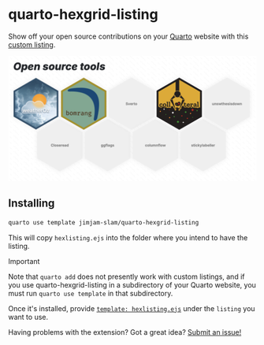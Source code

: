 # quarto-hexgrid-listing

Show off your open source contributions on your [Quarto](https://quarto.org) website with this [custom listing](https://quarto.org/docs/websites/website-listings-custom.html).

![Screenshot of quarto-hexgrid-listing](hexgrid-listing-demo.png)

## Installing


```bash
quarto use template jimjam-slam/quarto-hexgrid-listing
```

This will copy `hexlisting.ejs` into the folder where you intend to have the listing.

> [!IMPORTANT]
> Note that `quarto add` does not presently work with custom listings, and if you use quarto-hexgrid-listing in a subdirectory of your Quarto website, you must run `quarto use template` in that subdirectory.

Once it's installed, provide [`template: hexlisting.ejs`](https://quarto.org/docs/websites/website-listings-custom.html#listing-templates) under the `listing` you want to use.

Having problems with the extension? Got a great idea? [Submit an issue!](/issues/new)
